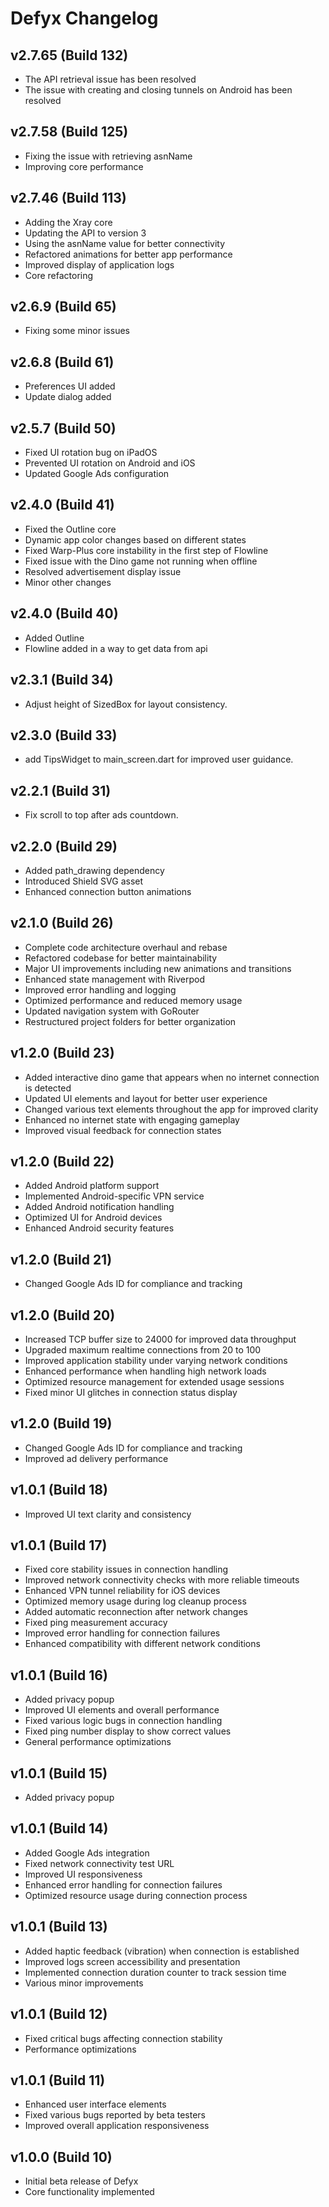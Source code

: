 # Defyx Changelog

## v2.7.65 (Build 132)

- The API retrieval issue has been resolved
- The issue with creating and closing tunnels on Android has been resolved

## v2.7.58 (Build 125)

- Fixing the issue with retrieving asnName
- Improving core performance

## v2.7.46 (Build 113)

- Adding the Xray core
- Updating the API to version 3
- Using the asnName value for better connectivity
- Refactored animations for better app performance
- Improved display of application logs
- Core refactoring

## v2.6.9 (Build 65)

- Fixing some minor issues

## v2.6.8 (Build 61)

- Preferences UI added
- Update dialog added

## v2.5.7 (Build 50)

- Fixed UI rotation bug on iPadOS
- Prevented UI rotation on Android and iOS
- Updated Google Ads configuration

## v2.4.0 (Build 41)

- Fixed the Outline core
- Dynamic app color changes based on different states
- Fixed Warp-Plus core instability in the first step of Flowline
- Fixed issue with the Dino game not running when offline
- Resolved advertisement display issue
- Minor other changes

## v2.4.0 (Build 40)

- Added Outline
- Flowline added in a way to get data from api

## v2.3.1 (Build 34)

- Adjust height of SizedBox for layout consistency.

## v2.3.0 (Build 33)

- add TipsWidget to main_screen.dart for improved user guidance.

## v2.2.1 (Build 31)

- Fix scroll to top after ads countdown.

## v2.2.0 (Build 29)

- Added path_drawing dependency
- Introduced Shield SVG asset
- Enhanced connection button animations

## v2.1.0 (Build 26)

- Complete code architecture overhaul and rebase
- Refactored codebase for better maintainability
- Major UI improvements including new animations and transitions
- Enhanced state management with Riverpod
- Improved error handling and logging
- Optimized performance and reduced memory usage
- Updated navigation system with GoRouter
- Restructured project folders for better organization

## v1.2.0 (Build 23)

- Added interactive dino game that appears when no internet connection is detected
- Updated UI elements and layout for better user experience
- Changed various text elements throughout the app for improved clarity
- Enhanced no internet state with engaging gameplay
- Improved visual feedback for connection states

## v1.2.0 (Build 22)

- Added Android platform support
- Implemented Android-specific VPN service
- Added Android notification handling
- Optimized UI for Android devices
- Enhanced Android security features

## v1.2.0 (Build 21)

- Changed Google Ads ID for compliance and tracking

## v1.2.0 (Build 20)

- Increased TCP buffer size to 24000 for improved data throughput
- Upgraded maximum realtime connections from 20 to 100
- Improved application stability under varying network conditions
- Enhanced performance when handling high network loads
- Optimized resource management for extended usage sessions
- Fixed minor UI glitches in connection status display

## v1.2.0 (Build 19)

- Changed Google Ads ID for compliance and tracking
- Improved ad delivery performance

## v1.0.1 (Build 18)

- Improved UI text clarity and consistency

## v1.0.1 (Build 17)

- Fixed core stability issues in connection handling
- Improved network connectivity checks with more reliable timeouts
- Enhanced VPN tunnel reliability for iOS devices
- Optimized memory usage during log cleanup process
- Added automatic reconnection after network changes
- Fixed ping measurement accuracy
- Improved error handling for connection failures
- Enhanced compatibility with different network conditions

## v1.0.1 (Build 16)

- Added privacy popup
- Improved UI elements and overall performance
- Fixed various logic bugs in connection handling
- Fixed ping number display to show correct values
- General performance optimizations

## v1.0.1 (Build 15)

- Added privacy popup

## v1.0.1 (Build 14)

- Added Google Ads integration
- Fixed network connectivity test URL
- Improved UI responsiveness
- Enhanced error handling for connection failures
- Optimized resource usage during connection process

## v1.0.1 (Build 13)

- Added haptic feedback (vibration) when connection is established
- Improved logs screen accessibility and presentation
- Implemented connection duration counter to track session time
- Various minor improvements

## v1.0.1 (Build 12)

- Fixed critical bugs affecting connection stability
- Performance optimizations

## v1.0.1 (Build 11)

- Enhanced user interface elements
- Fixed various bugs reported by beta testers
- Improved overall application responsiveness

## v1.0.0 (Build 10)

- Initial beta release of Defyx
- Core functionality implemented
